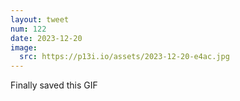 ```yaml
---
layout: tweet
num: 122
date: 2023-12-20
image:
  src: https://p13i.io/assets/2023-12-20-e4ac.jpg
---
```


Finally saved this GIF
